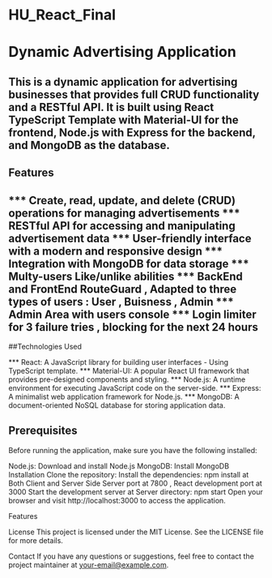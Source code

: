 # HU_React_Final

# Dynamic Advertising Application
This is a dynamic application for advertising businesses that provides full CRUD functionality and a RESTful API. It is built using React TypeScript Template  with Material-UI for the frontend, Node.js with Express for the backend, and MongoDB as the database.
--- 

## Features
*** Create, read, update, and delete (CRUD) operations for managing advertisements
*** RESTful API for accessing and manipulating advertisement data
*** User-friendly interface with a modern and responsive design
*** Integration with MongoDB for data storage
*** Multy-users Like/unlike  abilities
*** BackEnd and FrontEnd RouteGuard , Adapted to three types of users : User , Buisness , Admin
*** Admin Area with users console
*** Login limiter for 3 failure tries , blocking for the next 24 hours
---

##Technologies Used

*** React: A JavaScript library for building user interfaces - Using TypeScript template.
*** Material-UI: A popular React UI framework that provides pre-designed components and styling.
*** Node.js: A runtime environment for executing JavaScript code on the server-side.
*** Express: A minimalist web application framework for Node.js.
*** MongoDB: A document-oriented NoSQL database for storing application data.

## Prerequisites
Before running the application, make sure you have the following installed:

Node.js: Download and install Node.js
MongoDB: Install MongoDB
Installation
Clone the repository:
Install the dependencies:
npm install at Both Client and Server Side
Server port at 7800 , React development port at 3000
Start the development server at Server directory:  npm start
Open your browser and visit http://localhost:3000 to access the application.

Features 

License
This project is licensed under the MIT License. See the LICENSE file for more details.

Contact
If you have any questions or suggestions, feel free to contact the project maintainer at your-email@example.com.
